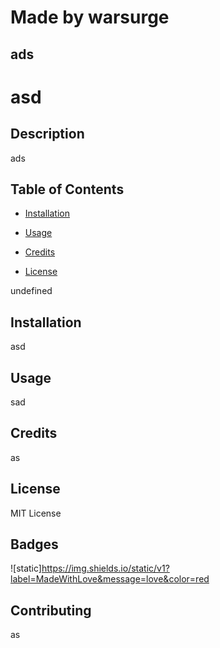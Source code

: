 
# Made by warsurge 

## ads

# asd

## Description 
ads
        
## Table of Contents 
* [Installation](#installation) 

* [Usage](#usage) 

* [Credits](#credit) 

* [License](#license) 

undefined 

        
## Installation
asd
        
## Usage 
sad
        
## Credits
as
        
## License
MIT License
        
## Badges
        
![static]https://img.shields.io/static/v1?label=MadeWithLove&message=love&color=red
        
        
## Contributing
as       
